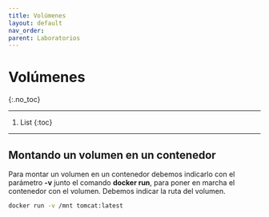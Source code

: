 ```yaml
---
title: Volúmenes
layout: default
nav_order:
parent: Laboratorios
---
```


# Volúmenes
{:.no_toc}

---

1. List
{:toc}

---

## Montando un volumen en un contenedor

Para montar un volumen en un contenedor debemos indicarlo con el parámetro **-v** junto el comando **docker run**, para poner en marcha el contenedor con el volumen. Debemos indicar la ruta del volumen.

```bash
docker run -v /mnt tomcat:latest
```



